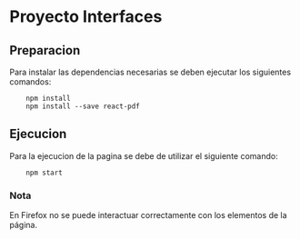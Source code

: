 # Proyecto Interfaces
## Preparacion
Para instalar las dependencias necesarias se deben ejecutar los siguientes comandos:

        npm install
        npm install --save react-pdf

## Ejecucion
Para la ejecucion de la pagina se debe de utilizar el siguiente comando:

        npm start

### Nota
En Firefox no se puede interactuar correctamente con los elementos de la página.
